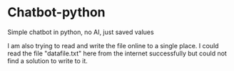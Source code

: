 # Chatbot-python
 Simple chatbot in python, no AI, just saved values

I am also  trying to read and write the file online to a single place. I could read the file "datafile.txt" here from the internet successfully but could not find a solution to write to it.